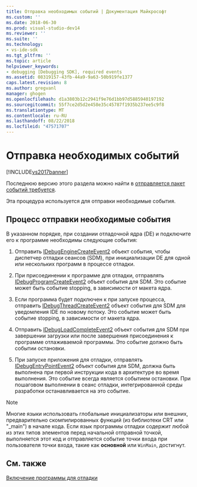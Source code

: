 ```yaml
---
title: Отправка необходимых событий | Документация Майкрософт
ms.custom: ''
ms.date: 2018-06-30
ms.prod: visual-studio-dev14
ms.reviewer: ''
ms.suite: ''
ms.technology:
- vs-ide-sdk
ms.tgt_pltfrm: ''
ms.topic: article
helpviewer_keywords:
- debugging [Debugging SDK], required events
ms.assetid: 08319157-43fb-44a9-9a63-50b919fe1377
caps.latest.revision: 8
ms.author: gregvanl
manager: ghogen
ms.openlocfilehash: d1a3803b12c2941f9e76d1bb97d5885940197192
ms.sourcegitcommit: 55f7ce2d5d2e458e35c45787f1935b237ee5c9f8
ms.translationtype: MT
ms.contentlocale: ru-RU
ms.lasthandoff: 08/22/2018
ms.locfileid: "47571707"
---
```

# <a name="sending-the-required-events"></a>Отправка необходимых событий
[!INCLUDE[vs2017banner](../../includes/vs2017banner.md)]

Последнюю версию этого раздела можно найти в [отправляется пакет событий требуется](https://docs.microsoft.com/visualstudio/extensibility/debugger/sending-the-required-events).  
  
Эта процедура используется для отправки необходимые события.  
  
## <a name="process-for-sending-required-events"></a>Процесс отправки необходимые события  
 В указанном порядке, при создании отладочной ядра (DE) и подключите его к программе необходимы следующие события:  
  
1.  Отправить [IDebugEngineCreateEvent2](../../extensibility/debugger/reference/idebugenginecreateevent2.md) объект события, чтобы диспетчер отладки сеансов (SDM), при инициализации DE для одной или нескольких программ в процессе отладки.  
  
2.  При присоединении к программе для отладки, отправлять [IDebugProgramCreateEvent2](../../extensibility/debugger/reference/idebugprogramcreateevent2.md) объект события для SDM. Это событие может быть событие stopping, в зависимости от макета ядра.  
  
3.  Если программа будет подключен к при запуске процесса, отправить [IDebugThreadCreateEvent2](../../extensibility/debugger/reference/idebugthreadcreateevent2.md) объект события для SDM для уведомления IDE по новому потоку. Это событие может быть событие stopping, в зависимости от макета ядра.  
  
4.  Отправить [IDebugLoadCompleteEvent2](../../extensibility/debugger/reference/idebugloadcompleteevent2.md) объект события для SDM при завершении загрузки или после завершения присоединения к программе отлаживаемой программы. Это событие должно быть событии остановки.  
  
5.  При запуске приложения для отладки, отправлять [IDebugEntryPointEvent2](../../extensibility/debugger/reference/idebugentrypointevent2.md) объект события для SDM, должна быть выполнена при первой инструкции кода в архитектуре во время выполнения. Это событие всегда является событием остановки. При пошаговом выполнении в сеанс отладки, интегрированной среды разработки останавливается на это событие.  
  
> [!NOTE]
>  Многие языки использовать глобальные инициализаторы или внешних, предварительно скомпилированных функций (из библиотеки CRT или "_main") в начале кода. Если язык программы отладки содержит любой из этих типов элементов перед начальной отправной точкой, выполняется этот код и отправляется событие точки входа при пользователя точки входа, такие как **основной** или `WinMain`, достигнут.  
  
## <a name="see-also"></a>См. также  
 [Включение программы для отладки](../../extensibility/debugger/enabling-a-program-to-be-debugged.md)

